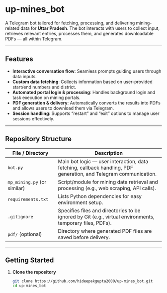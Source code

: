 # up-mines_bot

A Telegram bot tailored for fetching, processing, and delivering mining-related data for **Uttar Pradesh**. The bot interacts with users to collect input, retrieves relevant entries, processes them, and generates downloadable PDFs — all within Telegram.

---

##  Features

- **Interactive conversation flow**: Seamless prompts guiding users through data inputs.
- **Custom data fetching**: Collects information based on user-provided start/end numbers and district.
- **Automated portal login & processing**: Handles background login and task execution on mining portals.
- **PDF generation & delivery**: Automatically converts the results into PDFs and allows users to download them via Telegram.
- **Session handling**: Supports “restart” and “exit” options to manage user sessions effectively.

---

##  Repository Structure

| File / Directory    | Description |
|---------------------|-------------|
| `bot.py`            | Main bot logic — user interaction, data fetching, callback handling, PDF generation, and Telegram communication. |
| `mp_mining.py` (or similar) | Script/module for mining data retrieval and processing (e.g., web scraping, API calls). |
| `requirements.txt`  | Lists Python dependencies for easy environment setup. |
| `.gitignore`        | Specifies files and directories to be ignored by Git (e.g., virtual environments, temporary files, PDFs). |
| `pdf/` (optional)   | Directory where generated PDF files are saved before delivery. |

---

##  Getting Started

1. **Clone the repository**
   ```bash
   git clone https://github.com/hideepakgupta2000/up-mines_bot.git
   cd up-mines_bot
